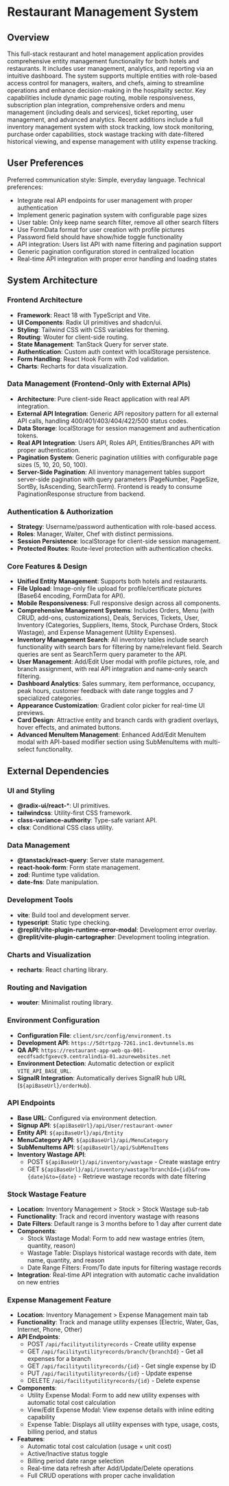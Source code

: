 # Restaurant Management System

## Overview
This full-stack restaurant and hotel management application provides comprehensive entity management functionality for both hotels and restaurants. It includes user management, analytics, and reporting via an intuitive dashboard. The system supports multiple entities with role-based access control for managers, waiters, and chefs, aiming to streamline operations and enhance decision-making in the hospitality sector. Key capabilities include dynamic page routing, mobile responsiveness, subscription plan integration, comprehensive orders and menu management (including deals and services), ticket reporting, user management, and advanced analytics. Recent additions include a full inventory management system with stock tracking, low stock monitoring, purchase order capabilities, stock wastage tracking with date-filtered historical viewing, and expense management with utility expense tracking.

## User Preferences
Preferred communication style: Simple, everyday language.
Technical preferences:
- Integrate real API endpoints for user management with proper authentication
- Implement generic pagination system with configurable page sizes
- User table: Only keep name search filter, remove all other search filters
- Use FormData format for user creation with profile pictures
- Password field should have show/hide toggle functionality
- API integration: Users list API with name filtering and pagination support
- Generic pagination configuration stored in centralized location
- Real-time API integration with proper error handling and loading states

## System Architecture

### Frontend Architecture
- **Framework**: React 18 with TypeScript and Vite.
- **UI Components**: Radix UI primitives and shadcn/ui.
- **Styling**: Tailwind CSS with CSS variables for theming.
- **Routing**: Wouter for client-side routing.
- **State Management**: TanStack Query for server state.
- **Authentication**: Custom auth context with localStorage persistence.
- **Form Handling**: React Hook Form with Zod validation.
- **Charts**: Recharts for data visualization.

### Data Management (Frontend-Only with External APIs)
- **Architecture**: Pure client-side React application with real API integration.
- **External API Integration**: Generic API repository pattern for all external API calls, handling 400/401/403/404/422/500 status codes.
- **Data Storage**: localStorage for session management and authentication tokens.
- **Real API Integration**: Users API, Roles API, Entities/Branches API with proper authentication.
- **Pagination System**: Generic pagination utilities with configurable page sizes (5, 10, 20, 50, 100).
- **Server-Side Pagination**: All inventory management tables support server-side pagination with query parameters (PageNumber, PageSize, SortBy, IsAscending, SearchTerm). Frontend is ready to consume PaginationResponse structure from backend.

### Authentication & Authorization
- **Strategy**: Username/password authentication with role-based access.
- **Roles**: Manager, Waiter, Chef with distinct permissions.
- **Session Persistence**: localStorage for client-side session management.
- **Protected Routes**: Route-level protection with authentication checks.

### Core Features & Design
- **Unified Entity Management**: Supports both hotels and restaurants.
- **File Upload**: Image-only file upload for profile/certificate pictures (Base64 encoding, FormData for API).
- **Mobile Responsiveness**: Full responsive design across all components.
- **Comprehensive Management Systems**: Includes Orders, Menu (with CRUD, add-ons, customizations), Deals, Services, Tickets, User, Inventory (Categories, Suppliers, Items, Stock, Purchase Orders, Stock Wastage), and Expense Management (Utility Expenses).
- **Inventory Management Search**: All inventory tables include search functionality with search bars for filtering by name/relevant field. Search queries are sent as SearchTerm query parameter to the API.
- **User Management**: Add/Edit User modal with profile pictures, role, and branch assignment, with real API integration and name-only search filtering.
- **Dashboard Analytics**: Sales summary, item performance, occupancy, peak hours, customer feedback with date range toggles and 7 specialized categories.
- **Appearance Customization**: Gradient color picker for real-time UI previews.
- **Card Design**: Attractive entity and branch cards with gradient overlays, hover effects, and animated buttons.
- **Advanced MenuItem Management**: Enhanced Add/Edit MenuItem modal with API-based modifier section using SubMenuItems with multi-select functionality.

## External Dependencies

### UI and Styling
- **@radix-ui/react-***: UI primitives.
- **tailwindcss**: Utility-first CSS framework.
- **class-variance-authority**: Type-safe variant API.
- **clsx**: Conditional CSS class utility.

### Data Management
- **@tanstack/react-query**: Server state management.
- **react-hook-form**: Form state management.
- **zod**: Runtime type validation.
- **date-fns**: Date manipulation.

### Development Tools
- **vite**: Build tool and development server.
- **typescript**: Static type checking.
- **@replit/vite-plugin-runtime-error-modal**: Development error overlay.
- **@replit/vite-plugin-cartographer**: Development tooling integration.

### Charts and Visualization
- **recharts**: React charting library.

### Routing and Navigation
- **wouter**: Minimalist routing library.

### Environment Configuration
- **Configuration File**: `client/src/config/environment.ts`
- **Development API**: `https://5dtrtpzg-7261.inc1.devtunnels.ms`
- **QA API**: `https://restaurant-app-web-qa-001-eecdfsadcfgxevc9.centralindia-01.azurewebsites.net`
- **Environment Detection**: Automatic detection or explicit `VITE_API_BASE_URL`.
- **SignalR Integration**: Automatically derives SignalR hub URL (`${apiBaseUrl}/orderHub`).

### API Endpoints
- **Base URL**: Configured via environment detection.
- **Signup API**: `${apiBaseUrl}/api/User/restaurant-owner`
- **Entity API**: `${apiBaseUrl}/api/Entity`
- **MenuCategory API**: `${apiBaseUrl}/api/MenuCategory`
- **SubMenuItems API**: `${apiBaseUrl}/api/SubMenuItems`
- **Inventory Wastage API**: 
  - POST `${apiBaseUrl}/api/inventory/wastage` - Create wastage entry
  - GET `${apiBaseUrl}/api/inventory/wastage?branchId={id}&from={date}&to={date}` - Retrieve wastage records with date filtering

### Stock Wastage Feature
- **Location**: Inventory Management > Stock > Stock Wastage sub-tab
- **Functionality**: Track and record inventory wastage with reasons
- **Date Filters**: Default range is 3 months before to 1 day after current date
- **Components**:
  - Stock Wastage Modal: Form to add new wastage entries (item, quantity, reason)
  - Wastage Table: Displays historical wastage records with date, item name, quantity, and reason
  - Date Range Filters: From/To date inputs for filtering wastage records
- **Integration**: Real-time API integration with automatic cache invalidation on new entries

### Expense Management Feature
- **Location**: Inventory Management > Expense Management main tab
- **Functionality**: Track and manage utility expenses (Electric, Water, Gas, Internet, Phone, Other)
- **API Endpoints**:
  - POST `/api/facilityutilityrecords` - Create utility expense
  - GET `/api/facilityutilityrecords/branch/{branchId}` - Get all expenses for a branch
  - GET `/api/facilityutilityrecords/{id}` - Get single expense by ID
  - PUT `/api/facilityutilityrecords/{id}` - Update expense
  - DELETE `/api/facilityutilityrecords/{id}` - Delete expense
- **Components**:
  - Utility Expense Modal: Form to add new utility expenses with automatic total cost calculation
  - View/Edit Expense Modal: View expense details with inline editing capability
  - Expense Table: Displays all utility expenses with type, usage, costs, billing period, and status
- **Features**:
  - Automatic total cost calculation (usage × unit cost)
  - Active/Inactive status toggle
  - Billing period date range selection
  - Real-time data refresh after Add/Update/Delete operations
  - Full CRUD operations with proper cache invalidation